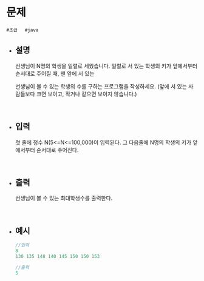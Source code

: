 # 문제

```#초급```&nbsp;&nbsp;&nbsp;&nbsp;&nbsp;```#java```

- ## 설명
        
    선생님이 N명의 학생을 일렬로 세웠습니다. 일렬로 서 있는 학생의 키가 앞에서부터 순서대로 주어질 때, 맨 앞에 서 있는

    선생님이 볼 수 있는 학생의 수를 구하는 프로그램을 작성하세요. (앞에 서 있는 사람들보다 크면 보이고, 작거나 같으면 보이지 않습니다.)

<br/>
        
- ## 입력
        
    첫 줄에 정수 N(5<=N<=100,000)이 입력된다. 그 다음줄에 N명의 학생의 키가 앞에서부터 순서대로 주어진다.
        
<br/>

- ## 출력
        
    선생님이 볼 수 있는 최대학생수를 출력한다.

<br/>
        
- ## 예시

    ```java
    //입력
    8
    130 135 148 140 145 150 150 153
    ```
    ```java
    //출력
    5
    ```